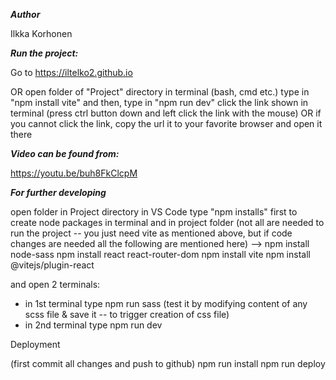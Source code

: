 ***Author***

Ilkka Korhonen

***Run the project:***

Go to
https://iltelko2.github.io

OR open folder of "Project" directory in terminal (bash, cmd etc.)
type in "npm install vite"
and then, type in "npm run dev"
click the link shown in terminal (press ctrl button down and left click the link with the mouse)
OR if you cannot click the link, copy the url it to your favorite browser and open it there


***Video can be found from:***

https://youtu.be/buh8FkClcpM



***For further developing***

open folder in Project directory in VS Code
type "npm installs" first to create node packages in terminal and in project folder
(not all are needed to run the project -- you just need vite as mentioned above, but if code changes are needed all the following are mentioned here) -->
npm install node-sass
npm install react react-router-dom
npm install vite 
npm install @vitejs/plugin-react

and open 2 terminals:
* in 1st terminal type npm run sass (test it by modifying content of any scss file & save it -- to trigger creation of css file)
* in 2nd terminal type npm run dev

Deployment

(first commit all changes and push to github)
npm run install
npm run deploy



